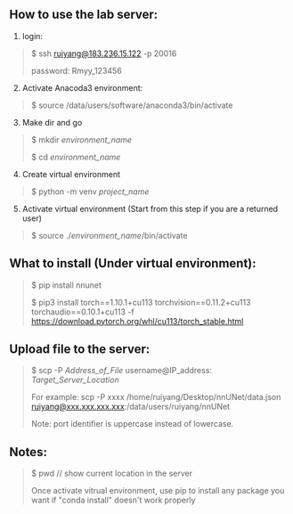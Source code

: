 ## How to use the lab server:
1. login:
> $ ssh ruiyang@183.236.15.122 -p 20016
>
> password: Rmyy_123456
>
2. Activate Anacoda3 environment:
> $ source /data/users/software/anaconda3/bin/activate
>
3. Make dir and go
> $ mkdir *environment_name*
> 
> $ cd *environment_name*
>
4. Create virtual environment 
> $ python -m venv *project_name*
> 
5. Activate virtual environment (Start from this step if you are a returned user)
> $ source ./*environment_name*/bin/activate

## What to install (Under virtual environment):
> $ pip install nnunet
> 
> $ pip3 install torch==1.10.1+cu113 torchvision==0.11.2+cu113 torchaudio==0.10.1+cu113 -f https://download.pytorch.org/whl/cu113/torch_stable.html

## Upload file to the server:
> $ scp -P *Address_of_File* username@IP_address: *Target_Server_Location*
> 
> For example: scp -P xxxx /home/ruiyang/Desktop/nnUNet/data.json ruiyang@xxx.xxx.xxx.xxx:/data/users/ruiyang/nnUNet
> 
> Note: port identifier is uppercase instead of lowercase.

## Notes:
> $ pwd // show current location in the server
> 
> Once activate vitrual environment, use pip to install any package you want if "conda install" doesn't work properly
